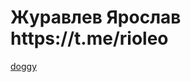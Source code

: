 <h1> Журавлев Ярослав https://t.me/rioleo </h1> 

[doggy](http://text-image.ru/_nw/76/06190464.gif)
